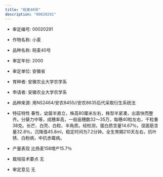 ```yaml
---
title: "皖麦40号"
description: "00020291"
---
```

* 审定编号:  00020291

*  作物名称:  小麦

*  品种名称:  皖麦40号

*  审定年份:  2000

*  审定单位:  安徽省

* 育种者:  安徽农业大学农学系

*  申请者:  安徽农业大学农学系

*  品种来源:  用NS2464/安农8455//安农8635后代采取衍生系统法

*  特征特性
春性，幼苗半直立，株高80厘米左右，株型半紧凑，出苗快而整齐。分蘖力中等，成穗率高，一般亩穗数32～35万，每穗40粒左右，千粒重38克。长芒、白壳、白粒、半角质。经检测，蛋白质含量14.67％，湿面筋含量32.8％，沉降值45.8ml，稳定时间为7.2分钟。全生育期210天左右，抗叶锈、白粉病，中抗赤霉病。

*  产量表现
比扬麦158增产15.7％

*  栽培技术要点
无

*  审定意见
无
